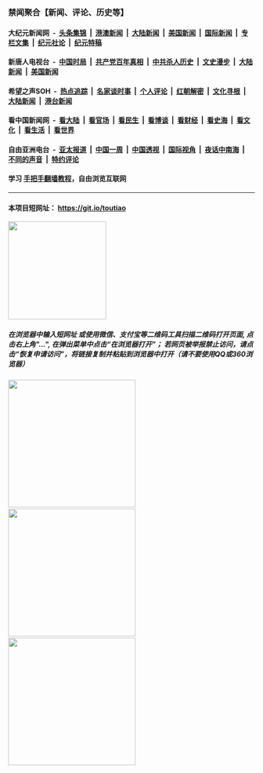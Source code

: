 ### 禁闻聚合【新闻、评论、历史等】

#### 大纪元新闻网 &nbsp;-&nbsp; [头条集锦](indexes/E头条集锦.md?t=02101822) &nbsp;|&nbsp; [港澳新闻](indexes/E港澳新闻.md?t=02101822)  &nbsp;|&nbsp; [大陆新闻](indexes/E大陆新闻.md?t=02101822) &nbsp;|&nbsp; [美国新闻](indexes/E美国新闻.md?t=02101822) &nbsp;|&nbsp; [国际新闻](indexes/E国际新闻.md?t=02101822) &nbsp;|&nbsp; [专栏文集](indexes/E专栏文集.md?t=02101822) &nbsp;|&nbsp; [纪元社论](indexes/E纪元社论.md?t=02101822) &nbsp;|&nbsp; [纪元特稿](indexes/E纪元特稿.md?t=02101822) 

#### 新唐人电视台 &nbsp;-&nbsp; [中国时局](indexes/N中国时局.md?t=02101822) &nbsp;|&nbsp; [共产党百年真相](indexes/N共产党百年真相.md?t=02101822) &nbsp;|&nbsp; [中共杀人历史](indexes/N中共杀人历史.md?t=02101822) &nbsp;|&nbsp; [文史漫步](indexes/N文史漫步.md?t=02101822) &nbsp;|&nbsp; [大陆新闻](indexes/N大陆新闻.md?t=02101822) &nbsp;|&nbsp; [美国新闻](indexes/N美国新闻.md?t=02101822)

#### 希望之声SOH &nbsp;-&nbsp; [热点追踪](indexes/H热点追踪.md?t=02101822) &nbsp;|&nbsp; [名家谈时事](indexes/H名家谈时事.md?t=02101822) &nbsp;|&nbsp; [个人评论](indexes/H个人评论.md?t=02101822)  &nbsp;|&nbsp; [红朝解密](indexes/H红朝解密.md?t=02101822) &nbsp;|&nbsp; [文化寻根](indexes/H文化寻根.md?t=02101822) &nbsp;|&nbsp; [大陆新闻](indexes/H大陆新闻.md?t=02101822) &nbsp;|&nbsp; [港台新闻](indexes/H港台新闻.md?t=02101822)

#### 看中国新闻网 &nbsp;-&nbsp; [看大陆](indexes/S看大陆.md?t=02101822) &nbsp;|&nbsp; [看官场](indexes/S看官场.md?t=02101822) &nbsp;|&nbsp; [看民生](indexes/S看民生.md?t=02101822)  &nbsp;|&nbsp; [看博谈](indexes/S看博谈.md?t=02101822) &nbsp;|&nbsp; [看财经](indexes/S看财经.md?t=02101822) &nbsp;|&nbsp; [看史海](indexes/S看史海.md?t=02101822) &nbsp;|&nbsp; [看文化](indexes/S看文化.md?t=02101822) &nbsp;|&nbsp; [看生活](indexes/S看生活.md?t=02101822) &nbsp;|&nbsp; [看世界](indexes/S看世界.md?t=02101822)

#### 自由亚洲电台 &nbsp;-&nbsp; [亚太报道](indexes/R亚太报道.md?t=02101822) &nbsp;|&nbsp; [中国一周](indexes/R中国一周.md?t=02101822) &nbsp;|&nbsp; [中国透视](indexes/R中国透视.md?t=02101822)  &nbsp;|&nbsp; [国际视角](indexes/R国际视角.md?t=02101822) &nbsp;|&nbsp; [夜话中南海](indexes/R夜话中南海.md?t=02101822) &nbsp;|&nbsp; [不同的声音](indexes/R不同的声音.md?t=02101822) &nbsp;|&nbsp; [特约评论](indexes/R特约评论.md?t=02101822)

#### 学习 [手把手翻墙教程](https://github.com/gfw-breaker/guides/wiki)，自由浏览互联网

----

#### 本项目短网址： https://git.io/toutiao
<img src="https://raw.githubusercontent.com/gfw-breaker/banned-news/master/scripts/img/qr.png" width="200px"/>  

##### 在浏览器中输入短网址 或使用微信、支付宝等二维码工具扫描二维码打开页面, 点击右上角"...", 在弹出菜单中点击“在浏览器打开”； 若网页被举报禁止访问，请点击“恢复申请访问”，将链接复制并粘贴到浏览器中打开（请不要使用QQ或360浏览器）

<img src="https://raw.githubusercontent.com/gfw-breaker/banned-news/master/scripts/img/1.png" width="260px"/> &nbsp; <img src="https://raw.githubusercontent.com/gfw-breaker/banned-news/master/scripts/img/2.png" width="260px"/> &nbsp; <img src="https://raw.githubusercontent.com/gfw-breaker/banned-news/master/scripts/img/3.png" width="260px"/>
